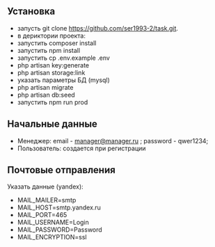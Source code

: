 ## Установка

- запусть git clone https://github.com/ser1993-2/task.git.
- в дериктории проекта:
- запустить composer install
- запустить npm install
- запустить cp .env.example .env
- php artisan key:generate
- php artisan storage:link
- указать параметры БД (mysql)
- php artisan migrate
- php artisan db:seed
- запустить npm run prod

## Начальные данные

- Менеджер: email - manager@manager.ru ; password - qwer1234;
- Пользователь: создается при регистрации

## Почтовые отправления

Указать данные (yandex):
- MAIL_MAILER=smtp
- MAIL_HOST=smtp.yandex.ru
- MAIL_PORT=465
- MAIL_USERNAME=Login
- MAIL_PASSWORD=Password
- MAIL_ENCRYPTION=ssl

